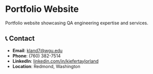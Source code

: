 # Portfolio Website

Portfolio website showcasing QA engineering expertise and services.

## 📞 Contact

- **Email**: [kland7@wgu.edu](mailto:kland7@wgu.edu)
- **Phone**: (760) 382-7514
- **LinkedIn**: [linkedin.com/in/kiefertaylorland](https://www.linkedin.com/in/kiefertaylorland)
- **Location**: Redmond, Washington
